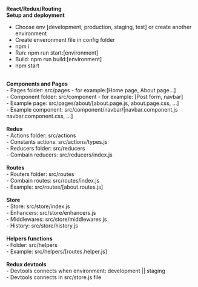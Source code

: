 <b>React/Redux/Routing</b><br/>
<b>Setup and deployment</b><br/>
- Choose env [development, production, staging, test] or create another environment <br/>
- Create enveronment file in config folder <br/>
- npm i <br/>
- Run: npm run start:[environment] <br/>
- Build: npm run build:[environment] <br/>
- npm start <br/>
<br/>
<b>Components and Pages</b><br/>
- Pages folder: src/pages - for example:[Home page, About page...]<br/>
- Component folder: src/component - for example: [Post form, navbar]<br/>
- Example page: src/pages/about/[about.page.js, about.page.css, ...]<br/>
- Example component: src/component/navbar/[navbar.component.js navbar.component.css, ...]<br/>
<br/>
<b>Redux</b><br/>
- Actions folder: src/actions <br/>
- Constants actions: src/actions/types.js<br/>
- Reducers folder: src/reducers<br/>
- Combain reducers: src/reducers/index.js<br/>
<br/>
<b>Routes</b><br/>
- Routers folder: src/routes<br/>
- Combain routes: src/routes/index.js<br/>
- Example: src/routes/[about.routes.js]<br/>
<br/>
<b>Store</b><br/>
- Store: src/store/index.js<br/>
- Enhancers: src/store/enhancers.js<br/>
- Middlewares: src/store/middlewares.js<br/>
- History: src/store/history.js<br/>
<br/>
<b>Helpers functions</b><br/>
- Folder: src/helpers<br/>
- Example: src/helpers/[routes.helper.js]<br/>
<br/>
<b>Redux devtools</b><br/>
- Devtools connects when environment: development || staging <br/>
- Devtools connects in src/store.js file <br/>

